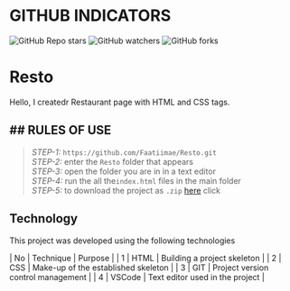# GITHUB INDICATORS

![GitHub Repo stars](https://img.shields.io/github/stars/Faatiimae/Resto?style=for-the-badge)
![GitHub watchers](https://img.shields.io/github/watchers/Faatiimae/Resto?style=for-the-badge)
![GitHub forks](https://img.shields.io/github/forks/Faatiimae/Resto?style=for-the-badge)

# Resto
Hello, I createdr Restaurant page with HTML and CSS tags.

## ## RULES OF USE

> *STEP-1:* `https://github.com/Faatiimae/Resto.git` <br/>
> *STEP-2:*  enter the `Resto` folder that appears <br/>
> *STEP-3:*  open the folder you are in in a text editor <br/>
> *STEP-4:*  run the  all the`index.html` files in the main folder <br/>
> *STEP-5:*  to download the project as `.zip`  [here](https://github.com/Faatiimae/test/archive/refs/heads/master.zip) click <br/>



## Technology

This project was developed using the following technologies
 
| No | Technique | Purpose | 
| 1 | HTML | Building a project skeleton |
| 2 | CSS |  Make-up of the established skeleton |
| 3 | GIT |  Project version control management |
| 4 | VSCode | Text editor used in the project |
